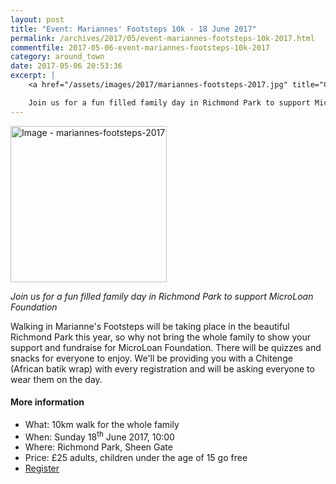 ```yaml
---
layout: post
title: "Event: Mariannes' Footsteps 10k - 18 June 2017"
permalink: /archives/2017/05/event-mariannes-footsteps-10k-2017.html
commentfile: 2017-05-06-event-mariannes-footsteps-10k-2017
category: around_town
date: 2017-05-06 20:53:36
excerpt: |
    <a href="/assets/images/2017/mariannes-footsteps-2017.jpg" title="Click for a larger image"><img src="/assets/images/2017/mariannes-footsteps-2017-thumb.jpg" width="150" alt="Image - mariannes-footsteps-2017"  class="photo right"/></a>

    Join us for a fun filled family day in Richmond Park to support MicroLoan Foundation    
---
```


<a href="/assets/images/2017/mariannes-footsteps-2017.jpg" title="Click for a larger image"><img src="/assets/images/2017/mariannes-footsteps-2017-thumb.jpg" width="250" alt="Image - mariannes-footsteps-2017"  class="photo right"/></a>


*Join us for a fun filled family day in Richmond Park to support MicroLoan Foundation*

Walking in Marianne's Footsteps will be taking place in the beautiful Richmond Park this year, so why not bring the whole family to show your support and fundraise for MicroLoan Foundation. There will be quizzes and snacks for everyone to enjoy. We'll be providing you with a Chitenge (African batik wrap) with every registration and will be asking everyone to wear them on the day.

#### More information

* What: 10km walk for the whole family
* When: Sunday 18<sup>th</sup> June 2017, 10:00
* Where: Richmond Park, Sheen Gate
* Price: &pound;25 adults, children under the age of 15 go free
* [Register](http://microloanfoundation.cmail19.com/t/i-i-uhldlit-l-t/)

